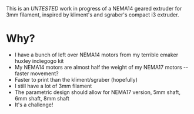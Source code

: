 This is an *UNTESTED* work in progress of a NEMA14 geared extruder for 3mm filament, inspired by kliment's and sgraber's compact i3 extruder.

# Why?

* I have a bunch of left over NEMA14 motors from my terrible emaker huxley indiegogo kit
* My NEMA14 motors are almost half the weight of my NEMA17 motors -- faster movement?
* Faster to print than the kliment/sgraber (hopefully)
* I still have a lot of 3mm filament
* The parametric design should allow for NEMA17 version, 5mm shaft, 6mm shaft, 8mm shaft
* It's a challenge!
